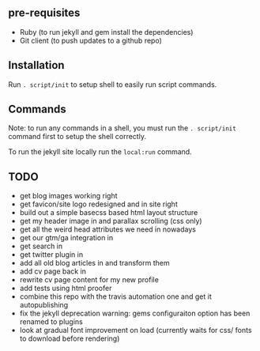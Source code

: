 ## pre-requisites

 * Ruby (to run jekyll and gem install the dependencies)
 * Git client (to push updates to a github repo)

## Installation

Run `. script/init` to setup shell to easily run script commands.

## Commands

Note: to run any commands in a shell, you must run the `. script/init` command first to setup the shell correctly.

To run the jekyll site locally run the `local:run` command.

## TODO

 * get blog images working right
 * get favicon/site logo redesigned and in site right
 * build out a simple basecss based html layout structure
 * get my header image in and parallax scrolling (css only)
 * get all the weird head attributes we need in nowadays
 * get our gtm/ga integration in
 * get search in
 * get twitter plugin in
 * add all old blog articles in and transform them
 * add cv page back in
 * rewrite cv page content for my new profile
 * add tests using html proofer
 * combine this repo with the travis automation one and get it autopublishing
 * fix the jekyll deprecation warning: gems configuraiton option has been renamed to plugins
 * look at gradual font improvement on load (currently waits for css/ fonts to download before rendering)
